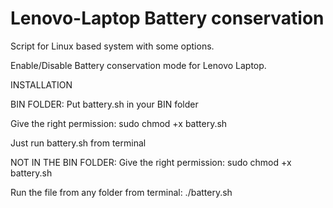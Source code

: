 # Lenovo-Laptop Battery conservation

Script for Linux based system with some options.

Enable/Disable Battery conservation mode for Lenovo Laptop.




INSTALLATION

BIN FOLDER:
Put battery.sh in your BIN folder

Give the right permission:
sudo chmod +x battery.sh
 
Just run battery.sh from terminal


NOT IN THE BIN FOLDER:
Give the right permission:
sudo chmod +x battery.sh

Run the file from any folder from terminal:
./battery.sh
